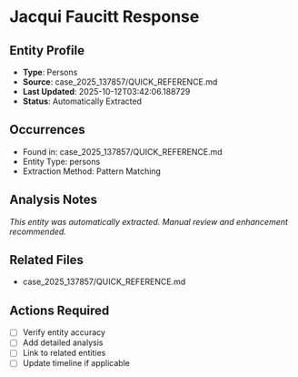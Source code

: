 # Jacqui Faucitt Response

## Entity Profile
- **Type**: Persons
- **Source**: case_2025_137857/QUICK_REFERENCE.md
- **Last Updated**: 2025-10-12T03:42:06.188729
- **Status**: Automatically Extracted

## Occurrences
- Found in: case_2025_137857/QUICK_REFERENCE.md
- Entity Type: persons
- Extraction Method: Pattern Matching

## Analysis Notes
*This entity was automatically extracted. Manual review and enhancement recommended.*

## Related Files
- case_2025_137857/QUICK_REFERENCE.md

## Actions Required
- [ ] Verify entity accuracy
- [ ] Add detailed analysis
- [ ] Link to related entities
- [ ] Update timeline if applicable
